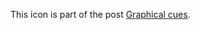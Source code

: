 This icon is part of the post [Graphical cues](https://daniels-notes.de/posts/2024/graphical-cues#using-a-custom-icon-for-a-step).
